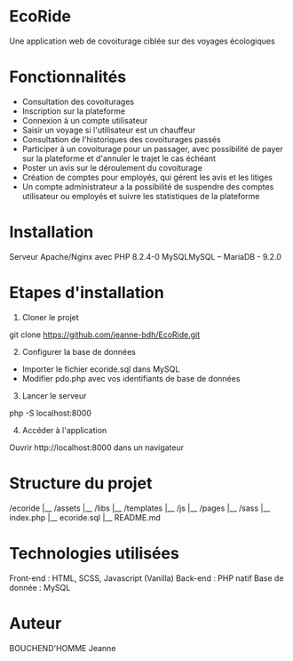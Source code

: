 # EcoRide

Une application web de covoiturage ciblée sur des voyages écologiques


# Fonctionnalités

- Consultation des covoiturages
- Inscription sur la plateforme
- Connexion à un compte utilisateur
- Saisir un voyage si l'utilisateur est un chauffeur
- Consultation de l'historiques des covoiturages passés
- Participer à un covoiturage pour un passager, avec possibilité de payer sur la plateforme et d'annuler le trajet le cas échéant
- Poster un avis sur le déroulement du covoiturage
- Création de comptes pour employés, qui gérent les avis et les litiges
- Un compte administrateur a la possibilité de suspendre des comptes utilisateur ou employés et suivre les statistiques de la plateforme


# Installation

Serveur Apache/Nginx avec PHP 8.2.4-0
MySQLMySQL – MariaDB - 9.2.0


# Etapes d'installation

1. Cloner le projet

git clone https://github.com/jeanne-bdh/EcoRide.git

2. Configurer la base de données

- Importer le fichier ecoride.sql dans MySQL
- Modifier pdo.php avec vos identifiants de base de données

3. Lancer le serveur

php -S localhost:8000

4. Accéder à l'application

Ouvrir http://localhost:8000 dans un navigateur


# Structure du projet

/ecoride
|__ /assets
|__ /libs
|__ /templates
|__ /js
|__ /pages
|__ /sass
|__ index.php
|__ ecoride.sql
|__ README.md


# Technologies utilisées

Front-end : HTML, SCSS, Javascript (Vanilla)
Back-end : PHP natif
Base de donnée : MySQL


# Auteur

BOUCHEND'HOMME Jeanne